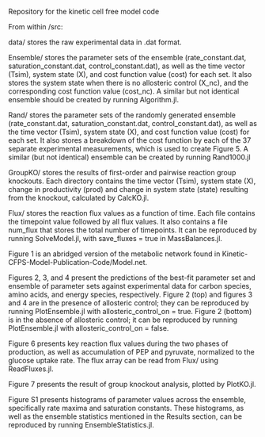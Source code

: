 Repository for the kinetic cell free model code

From within /src:

data/ stores the raw experimental data in .dat format.

Ensemble/ stores the parameter sets of the ensemble (rate_constant.dat, saturation_constant.dat, control_constant.dat), as well as the time vector (Tsim), system state (X), and cost function value (cost) for each set. It also stores the system state when there is no allosteric control (X_nc), and the corresponding cost function value (cost_nc). A similar but not identical ensemble should be created by running Algorithm.jl.

Rand/ stores the parameter sets of the randomly generated ensemble (rate_constant.dat, saturation_constant.dat, control_constant.dat), as well as the time vector (Tsim), system state (X), and cost function value (cost) for each set. It also stores a breakdown of the cost function by each of the 37 separate experimental measurements, which is used to create Figure 5. A similar (but not identical) ensemble can be created by running Rand1000.jl

GroupKO/ stores the results of first-order and pairwise reaction group knockouts. Each directory contains the time vector (Tsim), system state (X), change in productivity (prod) and change in system state (state) resulting from the knockout, calculated by CalcKO.jl.

Flux/ stores the reaction flux values as a function of time. Each file contains the timepoint value followed by all flux values. It also contains a file num_flux that stores the total number of timepoints. It can be reproduced by running SolveModel.jl, with save_fluxes = true in MassBalances.jl.

Figure 1 is an abridged version of the metabolic network found in Kinetic-CFPS-Model-Publication-Code/Model.net.

Figures 2, 3, and 4 present the predictions of the best-fit parameter set and ensemble of parameter sets against experimental data for carbon species, amino acids, and energy species, respectively. Figure 2 (top) and figures 3 and 4 are in the presence of allosteric control; they can be reproduced by running PlotEnsemble.jl with allosteric_control_on = true. Figure 2 (bottom) is in the absence of allosteric control; it can be reproduced by running PlotEnsemble.jl with allosteric_control_on = false.

Figure 6 presents key reaction flux values during the two phases of production, as well as accumulation of PEP and pyruvate, normalized to the glucose uptake rate. The flux array can be read from Flux/ using ReadFluxes.jl.

Figure 7 presents the result of group knockout analysis, plotted by PlotKO.jl.

Figure S1 presents histograms of parameter values across the ensemble, specifically rate maxima and saturation constants. These histograms, as well as the ensemble statistics mentioned in the Results section, can be reproduced by running EnsembleStatistics.jl.
